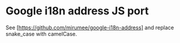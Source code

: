 # Google i18n address JS port
See [https://github.com/mirumee/google-i18n-address] and replace snake_case with camelCase.
